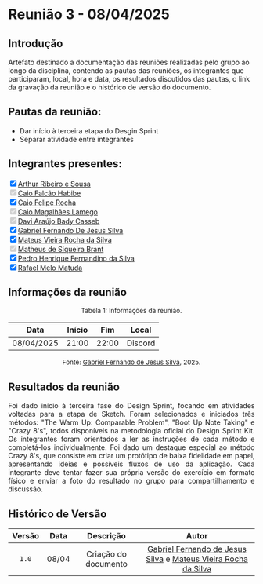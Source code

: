 # Reunião 3 - 08/04/2025

## Introdução

Artefato destinado a documentação das reuniões realizadas pelo grupo ao longo da disciplina, contendo as pautas das reuniões, os integrantes que participaram, local, hora e data, os resultados discutidos das pautas, o link da gravação da reunião e o histórico de versão do documento. 

## Pautas da reunião:
* Dar início à terceira etapa do Desgin Sprint
* Separar atividade entre integrantes

## Integrantes presentes:

<label><input type="checkbox" checked >[Arthur Ribeiro e Sousa][artrsousa1]</label><br>
<label><input type="checkbox" checked disabled>[Caio Falcão Habibe][CaioHabibe]</label><br>
<label><input type="checkbox" checked >[Caio Felipe Rocha][caio-felipee]</label><br>
<label><input type="checkbox" checked disabled>[Caio Magalhães Lamego][caiolamego]</label><br>
<label><input type="checkbox" checked disabled>[Davi Araújo Bady Casseb][dcasseb]</label><br>
<label><input type="checkbox" checked >[Gabriel Fernando De Jesus Silva][MMcLovin]</label><br>
<label><input type="checkbox" checked >[Mateus Vieira Rocha da Silva][mateusvrs]</label><br>
<label><input type="checkbox" checked disabled>[Matheus de Siqueira Brant][MatheussBrant]</label><br>
<label><input type="checkbox" checked >[Pedro Henrique Fernandino da Silva][PedroHenrique061]</label><br>
<label><input type="checkbox" checked >[Rafael Melo Matuda][rmatuda]</label><br>

## Informações da reunião

<font size="2" > <p style="text-align: center"> Tabela 1: Informações da reunião. </p> </font>

<center>

| Data | Início | Fim | Local |
| ---- | ------ | --- | ----- |
| 08/04/2025 | 21:00 | 22:00 | Discord |

</center>

<font size="2" > <p style="text-align: center"> Fonte: [Gabriel Fernando de Jesus Silva][MMcLovin], 2025. </p> </font>

## Resultados da reunião
<p style="text-align:justify">
    Foi dado início à terceira fase do Design Sprint, focando em atividades voltadas para a etapa de Sketch. Foram selecionados e iniciados três métodos: "The Warm Up: Comparable Problem", "Boot Up Note Taking" e "Crazy 8's", todos disponíveis na metodologia oficial do Design Sprint Kit. Os integrantes foram orientados a ler as instruções de cada método e completá-los individualmente. Foi dado um destaque especial ao método Crazy 8's, que consiste em criar um protótipo de baixa fidelidade em papel, apresentando ideias e possíveis fluxos de uso da aplicação. Cada integrante deve tentar fazer sua própria versão do exercício em formato físico e enviar a foto do resultado no grupo para compartilhamento e discussão.
</p>

## Histórico de Versão

| Versão | Data | Descrição | Autor | 
| :----: | :--: | :-------: | :---: | 
| `1.0`| 08/04 | Criação do documento| [Gabriel Fernando de Jesus Silva][MMcLovin] e [Mateus Vieira Rocha da Silva][mateusvrs] |  

[artrsousa1]: https://github.com/artrsousa1  
[CaioHabibe]: https://github.com/CaioHabibe  
[caio-felipee]: https://github.com/caio-felipee  
[caiolamego]: https://github.com/caiolamego  
[dcasseb]: https://github.com/dcasseb  
[MMcLovin]: https://github.com/MMcLovin  
[mateusvrs]: https://github.com/mateusvrs  
[MatheussBrant]: https://github.com/MatheussBrant  
[PedroHenrique061]: https://github.com/PedroHenrique061  
[rmatuda]: https://github.com/rmatuda  

